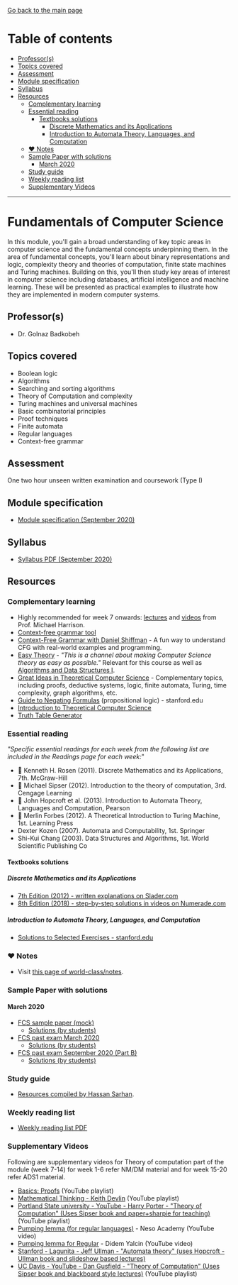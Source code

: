 [Go back to the main page](../../../README.md)

# Table of contents

- [Professor(s)](#professors)
- [Topics covered](#topics-covered)
- [Assessment](#assessment)
- [Module specification](#module-specification)
- [Syllabus](#syllabus)
- [Resources](#resources)
  - [Complementary learning](#complementary-learning)
  - [Essential reading](#essential-reading)
    - [Textbooks solutions](#textbooks-solutions)
      - [Discrete Mathematics and its Applications](#discrete-mathematics-and-its-applications)
      - [Introduction to Automata Theory, Languages, and Computation](#introduction-to-automata-theory-languages-and-computation)
  - [:heart: Notes](#heart-notes)
  - [Sample Paper with solutions](#sample-paper-with-solutions)
    - [March 2020](#march-2020)
  - [Study guide](#study-guide)
  - [Weekly reading list](#weekly-reading-list)
  - [Supplementary Videos](#supplementary-videos)

---

# Fundamentals of Computer Science

In this module, you'll gain a broad understanding of key topic areas in
computer science and the fundamental concepts underpinning them. In the
area of fundamental concepts, you'll learn about binary representations
and logic, complexity theory and theories of computation, finite state
machines and Turing machines. Building on this, you'll then study key
areas of interest in computer science including databases, artificial
intelligence and machine learning. These will be presented as practical
examples to illustrate how they are implemented in modern computer
systems.

## Professor(s)

- Dr. Golnaz Badkobeh

## Topics covered

- Boolean logic
- Algorithms
- Searching and sorting algorithms
- Theory of Computation and complexity
- Turing machines and universal machines
- Basic combinatorial principles
- Proof techniques
- Finite automata
- Regular languages
- Context-free grammar

## Assessment

One two hour unseen written examination and coursework (Type I)

## Module specification

- [Module specification (September 2020)](https://github.com/world-class/binary-assets/blob/master/modules/module-specification/CM1025_FCS-Module-Spec.pdf)

## Syllabus

- [Syllabus PDF (September 2020)](https://github.com/world-class/binary-assets/blob/master/modules/syllabi/Syllabus_CM1025_FCS.pdf)

## Resources

### Complementary learning

- Highly recommended for week 7 onwards: [lectures](https://web.cs.ucdavis.edu/~rogaway/classes/120/spring14/) and [videos](https://www.cs.ucdavis.edu/~rogaway/classes/120/fall12/lectures.html) from Prof. Michael Harrison.
- [Context-free grammar tool](https://web.stanford.edu/class/archive/cs/cs103/cs103.1156/tools/cfg/)
- [Context-Free Grammar with Daniel Shiffman](https://shiffman.net/a2z/cfg/) - A fun way to understand CFG with real-world examples and programming.
- [Easy Theory](https://www.youtube.com/c/EasyTheory/playlists) - _"This is a channel about making Computer Science theory as easy as possible."_ Relevant for this course as well as [Algorithms and Data Structures I](../cm-1035-algorithms-and-data-structures-i/README.md).
- [Great Ideas in Theoretical Computer Science](https://www.youtube.com/watch?v=khyrgbiz20o&list=PLm3J0oaFux3aafQm568blS9blxtA_EWQv) - Complementary topics, including proofs, deductive systems, logic, finite automata, Turing, time complexity, graph algorithms, etc.
- [Guide to Negating Formulas](http://web.stanford.edu/class/archive/cs/cs103/cs103.1182/notes/Guide%20to%20Negating%20Formulas.pdf) (propositional logic) - stanford.edu
- [Introduction to Theoretical Computer Science](https://introtcs.org/public/index.html)
- [Truth Table Generator](https://web.stanford.edu/class/cs103/tools/truth-table-tool/)

### Essential reading

_"Specific essential readings for each week from the following list are included in the Readings page for each week:_"

- :1st_place_medal: Kenneth H. Rosen (2011). Discrete Mathematics and its Applications, 7th. McGraw-Hill
- :1st_place_medal: Michael Sipser (2012). Introduction to the theory of computation, 3rd. Cengage Learning
- :1st_place_medal: John Hopcroft et al. (2013). Introduction to Automata Theory, Languages and Computation, Pearson
- :2nd_place_medal: Merlin Forbes (2012). A Theoretical Introduction to Turing Machine, 1st. Learning Press
- Dexter Kozen (2007). Automata and Computability, 1st. Springer
- Shi-Kui Chang (2003). Data Structures and Algorithms, 1st. World Scientific Publishing Co

#### Textbooks solutions

##### Discrete Mathematics and its Applications

- [7th Edition (2012) - written explanations on Slader.com](https://www.slader.com/textbook/9780073383095-discrete-mathematics-with-applications-7th-edition)
- [8th Edition (2018) - step-by-step solutions in videos on Numerade.com](https://www.numerade.com/books/discrete-mathematics-and-its-applications/)

##### Introduction to Automata Theory, Languages, and Computation

- [Solutions to Selected Exercises - stanford.edu](http://infolab.stanford.edu/~ullman/ialcsols/sols.html)

### :heart: Notes

- Visit [this page of world-class/notes](https://github.com/world-class/notes/tree/master/level-4/fundamentals-of-computer-science).

### Sample Paper with solutions

#### March 2020

- [FCS sample paper (mock)](https://github.com/world-class/binary-assets/blob/master/modules/cm1025-fcs/FCS_Mock_exam_Mar_2020.pdf)
  - [Solutions (by students)](https://docs.google.com/document/d/1Pb86mf6FsSjkWS4qbh6B05EISP3KTbkQL46MZxvQ9qk/edit)
- [FCS past exam March 2020](https://github.com/world-class/binary-assets/blob/master/modules/cm1025-fcs/CM1025_Exam_Questions_March_2020.pdf)
  - [Solutions (by students)](https://docs.google.com/spreadsheets/d/1YTfRO7cipoxUuxuYfWQrXslwBeJJ9Mlj3T9K3CNYl0w/edit#gid=0)
- [FCS past exam September 2020 (Part B)](https://github.com/world-class/binary-assets/blob/master/modules/cm1025-fcs/CM1025_Exam_Questions_Sept_2020.pdf)
  - [Solutions (by students)](https://jamboard.google.com/d/1HfJiFXtCtdK02W62-imDlDqsH2oqv48C0LoO66HCdhE/edit)

### Study guide

- [Resources compiled by Hassan Sarhan](https://github.com/h-sarhan/FCS-study-guide).

### Weekly reading list

- [Weekly reading list PDF](https://github.com/world-class/binary-assets/blob/master/modules/cm1025-fcs/FCS_reading_list.pdf)

### Supplementary Videos

Following are supplementary videos for Theory of computation part of the module (week 7-14) for week 1-6 refer NM/DM material and for week 15-20 refer ADS1 material.

- [Basics: Proofs](https://www.youtube.com/playlist?list=PLgKTLlHQn951DaIxphYta6OcAnTL77t4b) (YouTube playlist)
- [Mathematical Thinking - Keith Devlin](https://www.youtube.com/playlist?list=PL_onPhFCkVQiZgE9U539_QmKLJV_0YvlQ) (YouTube playlist)
- [Portland State university - YouTube - Harry Porter - "Theory of Computation" (Uses Sipser book and paper+sharpie for teaching)](https://www.youtube.com/playlist?list=PLbtzT1TYeoMjNOGEiaRmm_vMIwUAidnQz) (YouTube playlist)
- [Pumping lemma (for regular languages)](https://www.youtube.com/watch?v=Ty9tpikilAo) - Neso Academy (YouTube video)
- [Pumping lemma for Regular](https://www.youtube.com/watch?v=g4e2RElzCSQ) - Didem Yalcin (YouTube video)
- [Stanford - Lagunita - Jeff Ullman - "Automata theory" (uses Hopcroft - Ullman book and slideshow based lectures)](https://lagunita.stanford.edu/courses/course-v1:ComputerScience+Automata+Fall2016/about)
- [UC Davis - YouTube - Dan Gusfield - "Theory of Computation" (Uses Sipser book and blackboard style lectures)](https://www.youtube.com/watch?v=GP21wU6R0-o&list=PLslgisHe5tBM8UTCt1f66oMkpmjCblzkt) (YouTube playlist)
